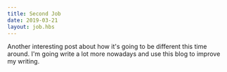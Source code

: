 ```yaml
---
title: Second Job
date: 2019-03-21
layout: job.hbs
---
```


Another interesting post about how it's going to be different this time around. I'm going write a lot more nowadays and use this blog to improve my writing.
